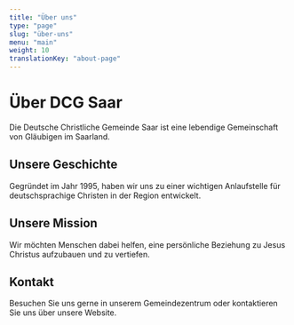 ```yaml
---
title: "Über uns"
type: "page"
slug: "über-uns"
menu: "main"
weight: 10
translationKey: "about-page"
---
```


# Über DCG Saar

Die Deutsche Christliche Gemeinde Saar ist eine lebendige Gemeinschaft von Gläubigen im Saarland.

## Unsere Geschichte

Gegründet im Jahr 1995, haben wir uns zu einer wichtigen Anlaufstelle für deutschsprachige Christen in der Region entwickelt.

## Unsere Mission

Wir möchten Menschen dabei helfen, eine persönliche Beziehung zu Jesus Christus aufzubauen und zu vertiefen.

## Kontakt

Besuchen Sie uns gerne in unserem Gemeindezentrum oder kontaktieren Sie uns über unsere Website.
